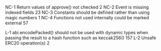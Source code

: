 





NC-1	Return values of approve() not checked	2
NC-2	Event is missing indexed fields	23
NC-3	Constants should be defined rather than using magic numbers	1
NC-4	Functions not used internally could be marked external	57

L-1	abi.encodePacked() should not be used with dynamic types when passing the result to a hash function such as keccak256()	157
L-2	Unsafe ERC20 operation(s)	2